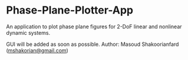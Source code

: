 # Phase-Plane-Plotter-App
An application to plot phase plane figures for 2-DoF linear and nonlinear dynamic systems.

GUI will be added as soon as possible.
Author: Masoud Shakoorianfard (mshakorian@gmail.com)
